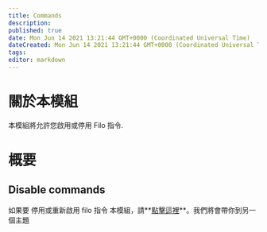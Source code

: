 ```yaml
---
title: Commands
description:
published: true
date: Mon Jun 14 2021 13:21:44 GMT+0000 (Coordinated Universal Time)
dateCreated: Mon Jun 14 2021 13:21:44 GMT+0000 (Coordinated Universal Time)
tags:
editor: markdown
---
```


# 關於本模組

本模組將允許您啟用或停用 Filo 指令.

# 概要

## Disable commands

如果要 停用或重新啟用 filo 指令 本模組，請**[點擊這裡](https://wiki.filobot.xyz/zh-tw/modules/commands/disable)**。我們將會帶你到另一個主題
